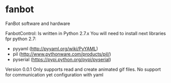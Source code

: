 fanbot
======

FanBot software and hardware

FanbotControl:
Is written in Python 2.7.x
You will need to install next libraries fpr python 2.7:
* pyyaml	(http://pyyaml.org/wiki/PyYAML)
* pil    	(http://www.pythonware.com/products/pil/)
* pyserial 	(https://pypi.python.org/pypi/pyserial)

Version 0.0.1
Only supports read and create animated gif files. 
No support for communication yet
configuration with yaml
